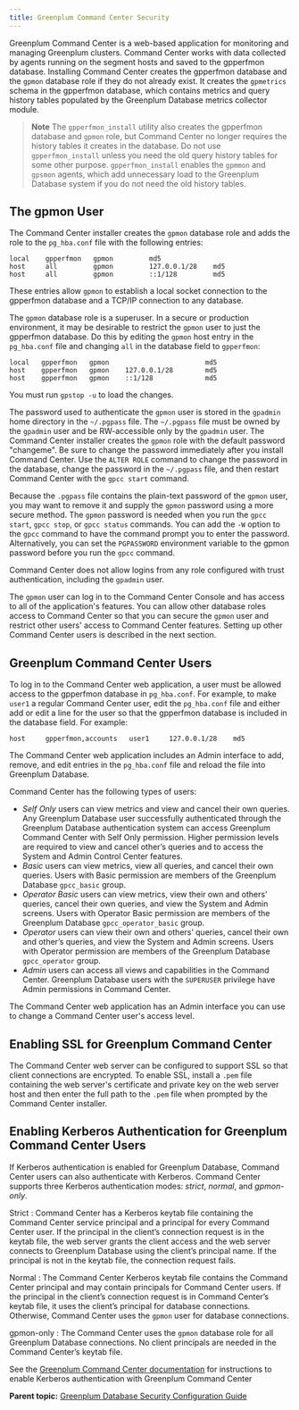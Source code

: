 ```yaml
---
title: Greenplum Command Center Security 
---
```


Greenplum Command Center is a web-based application for monitoring and managing Greenplum clusters. Command Center works with data collected by agents running on the segment hosts and saved to the gpperfmon database. Installing Command Center creates the gpperfmon database and the `gpmon` database role if they do not already exist. It creates the `gpmetrics` schema in the gpperfmon database, which contains metrics and query history tables populated by the Greenplum Database metrics collector module.

> **Note** The `gpperfmon_install` utility also creates the gpperfmon database and `gpmon` role, but Command Center no longer requires the history tables it creates in the database. Do not use `gpperfmon_install` unless you need the old query history tables for some other purpose. `gpperfmon_install` enables the `gpmmon` and `gpsmon` agents, which add unnecessary load to the Greenplum Database system if you do not need the old history tables.

## <a id="gpmon"></a>The gpmon User 

The Command Center installer creates the `gpmon` database role and adds the role to the `pg_hba.conf` file with the following entries:

```
local    gpperfmon   gpmon         md5
host     all         gpmon         127.0.0.1/28    md5
host     all         gpmon         ::1/128         md5
```

These entries allow `gpmon` to establish a local socket connection to the gpperfmon database and a TCP/IP connection to any database.

The `gpmon` database role is a superuser. In a secure or production environment, it may be desirable to restrict the `gpmon` user to just the gpperfmon database. Do this by editing the `gpmon` host entry in the `pg_hba.conf` file and changing `all` in the database field to `gpperfmon`:

```
local   gpperfmon   gpmon                        md5
host    gpperfmon   gpmon    127.0.0.1/28        md5
host    gpperfmon   gpmon    ::1/128             md5
```

You must run `gpstop -u` to load the changes.

The password used to authenticate the `gpmon` user is stored in the `gpadmin` home directory in the `~/.pgpass` file. The `~/.pgpass` file must be owned by the `gpadmin` user and be RW-accessible only by the `gpadmin` user. The Command Center installer creates the `gpmon` role with the default password "changeme". Be sure to change the password immediately after you install Command Center. Use the `ALTER ROLE` command to change the password in the database, change the password in the `~/.pgpass` file, and then restart Command Center with the `gpcc start` command.

Because the `.pgpass` file contains the plain-text password of the `gpmon` user, you may want to remove it and supply the `gpmon` password using a more secure method. The `gpmon` password is needed when you run the `gpcc start`, `gpcc stop`, or `gpcc status` commands. You can add the `-W` option to the `gpcc` command to have the command prompt you to enter the password. Alternatively, you can set the `PGPASSWORD` environment variable to the gpmon password before you run the `gpcc` command.

Command Center does not allow logins from any role configured with trust authentication, including the `gpadmin` user.

The `gpmon` user can log in to the Command Center Console and has access to all of the application's features. You can allow other database roles access to Command Center so that you can secure the `gpmon` user and restrict other users' access to Command Center features. Setting up other Command Center users is described in the next section.

## <a id="gpccusers"></a>Greenplum Command Center Users 

To log in to the Command Center web application, a user must be allowed access to the gpperfmon database in `pg_hba.conf`. For example, to make `user1` a regular Command Center user, edit the `pg_hba.conf` file and either add or edit a line for the user so that the gpperfmon database is included in the database field. For example:

```
host     gpperfmon,accounts   user1     127.0.0.1/28    md5
```

The Command Center web application includes an Admin interface to add, remove, and edit entries in the `pg_hba.conf` file and reload the file into Greenplum Database.

Command Center has the following types of users:

-   *Self Only* users can view metrics and view and cancel their own queries. Any Greenplum Database user successfully authenticated through the Greenplum Database authentication system can access Greenplum Command Center with Self Only permission. Higher permission levels are required to view and cancel other’s queries and to access the System and Admin Control Center features.
-   *Basic* users can view metrics, view all queries, and cancel their own queries. Users with Basic permission are members of the Greenplum Database `gpcc_basic` group.
-   *Operator Basic* users can view metrics, view their own and others’ queries, cancel their own queries, and view the System and Admin screens. Users with Operator Basic permission are members of the Greenplum Database `gpcc_operator_basic` group.
-   *Operator* users can view their own and others’ queries, cancel their own and other’s queries, and view the System and Admin screens. Users with Operator permission are members of the Greenplum Database `gpcc_operator` group.
-   *Admin* users can access all views and capabilities in the Command Center. Greenplum Database users with the `SUPERUSER` privilege have Admin permissions in Command Center.

The Command Center web application has an Admin interface you can use to change a Command Center user's access level.

## <a id="sslgpcc"></a>Enabling SSL for Greenplum Command Center 

The Command Center web server can be configured to support SSL so that client connections are encrypted. To enable SSL, install a `.pem` file containing the web server's certificate and private key on the web server host and then enter the full path to the `.pem` file when prompted by the Command Center installer.

## <a id="kerbgpcc"></a>Enabling Kerberos Authentication for Greenplum Command Center Users 

If Kerberos authentication is enabled for Greenplum Database, Command Center users can also authenticate with Kerberos. Command Center supports three Kerberos authentication modes: *strict*, *normal*, and *gpmon-only*.

Strict
:   Command Center has a Kerberos keytab file containing the Command Center service principal and a principal for every Command Center user. If the principal in the client’s connection request is in the keytab file, the web server grants the client access and the web server connects to Greenplum Database using the client’s principal name. If the principal is not in the keytab file, the connection request fails.

Normal
:   The Command Center Kerberos keytab file contains the Command Center principal and may contain principals for Command Center users. If the principal in the client’s connection request is in Command Center’s keytab file, it uses the client’s principal for database connections. Otherwise, Command Center uses the `gpmon` user for database connections.

gpmon-only
:   The Command Center uses the `gpmon` database role for all Greenplum Database connections. No client principals are needed in the Command Center’s keytab file.

See the [Greenplum Command Center documentation](http://gpcc.docs.pivotal.io) for instructions to enable Kerberos authentication with Greenplum Command Center

**Parent topic:** [Greenplum Database Security Configuration Guide](../topics/preface.html)

